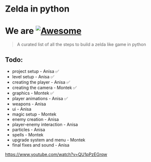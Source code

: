 # Zelda in python
# We are  [![Awesome](https://cdn.jsdelivr.net/gh/sindresorhus/awesome@d7305f38d29fed78fa85652e3a63e154dd8e8829/media/badge.svg)](https://github.com/sindresorhus/awesome#readme)
> A curated list of all the steps to build a zelda like game in python
## Todo:

- project setup - Anisa ✅
- level setup - Anisa ✅
- creating the player - Anisa ✅
- creating the camera - Montek ✅
- graphics - Montek ✅
- player animations - Anisa ✅
- weapons - Anisa 
- ui - Anisa
- magic setup - Montek
- enemy creation - Anisa
- player-enemy interaction - Anisa
- particles - Anisa
- spells - Montek
- upgrade system and menu - Montek
- final fixes and sound - Anisa



https://www.youtube.com/watch?v=QU1pPzEGrqw

